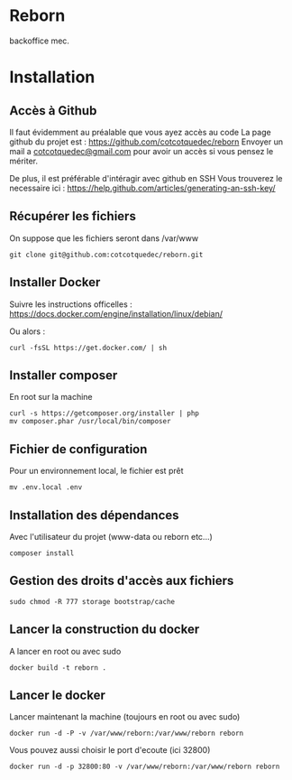 # Reborn

backoffice mec.


# Installation



## Accès à Github
Il faut évidemment au préalable que vous ayez accès au code
La page github du projet est : https://github.com/cotcotquedec/reborn
Envoyer un mail a cotcotquedec@gmail.com pour avoir un accès si vous pensez le mériter.

De plus, il est préférable d'intéragir avec github en SSH
Vous trouverez le necessaire ici : https://help.github.com/articles/generating-an-ssh-key/

## Récupérer les fichiers

On suppose que les fichiers seront dans /var/www

```
git clone git@github.com:cotcotquedec/reborn.git
```

## Installer Docker

Suivre les instructions officelles : https://docs.docker.com/engine/installation/linux/debian/

Ou alors : 
```
curl -fsSL https://get.docker.com/ | sh
```

## Installer composer

En root sur la machine
```
curl -s https://getcomposer.org/installer | php
mv composer.phar /usr/local/bin/composer
```

## Fichier de configuration

Pour un environnement local, le fichier est prêt

```
mv .env.local .env
```

## Installation des dépendances
Avec l'utilisateur du projet (www-data ou reborn etc...)
```
composer install
```

## Gestion des droits d'accès aux fichiers
```
sudo chmod -R 777 storage bootstrap/cache
```


## Lancer la construction du docker

A lancer en root ou avec sudo
```
docker build -t reborn .
```


## Lancer le docker

Lancer maintenant la machine (toujours en root ou avec sudo)
```
docker run -d -P -v /var/www/reborn:/var/www/reborn reborn
```


Vous pouvez aussi choisir le port d'ecoute (ici 32800)
```
docker run -d -p 32800:80 -v /var/www/reborn:/var/www/reborn reborn
```

